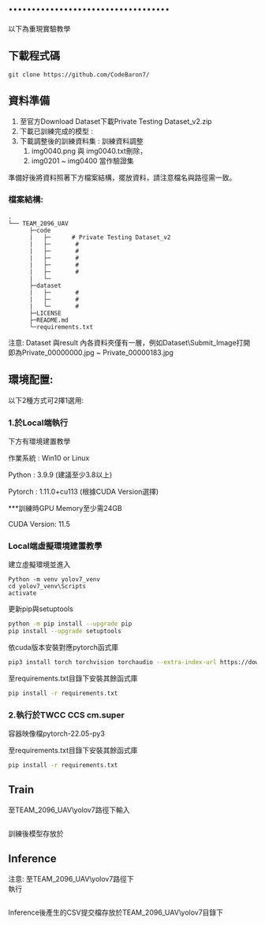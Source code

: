 # ...................................

以下為重現實驗教學

## 下載程式碼
```
git clone https://github.com/CodeBaron7/
```

## 資料準備

1. 至官方Download Dataset下載Private Testing Dataset_v2.zip
2. 下載已訓練完成的模型 : 
3. 下載調整後的訓練資料集 : 
      訓練資料調整
      1. img0040.png 與 img0040.txt刪除，
      2. img0201 ~ img0400 當作驗證集

準備好後將資料照著下方檔案結構，擺放資料，請注意檔名與路徑需一致。
### 檔案結構:
```
.
└── TEAM_2096_UAV
      ├─code
      |   ├─      # Private Testing Dataset_v2
      |   ├─       # 
      |   ├─       #
      |   ├─       #
      |   ├─       #
      |   ├─       #
      |   └─ 
      ├─dataset
      |   ├─       #
      |   ├─       #
      |   └─       #      
      ├─LICENSE
      ├─README.md         
      └─requirements.txt
```
注意: Dataset 與result 內各資料夾僅有一層，例如Dataset\Submit_Image打開即為Private_00000000.jpg ~ Private_00000183.jpg

## 環境配置:

   以下2種方式可2擇1選用:

### 1.於Local端執行
   下方有環境建置教學
   
   作業系統 : Win10 or Linux
   
   Python : 3.9.9         (建議至少3.8以上)
   
   Pytorch : 1.11.0+cu113 (根據CUDA Version選擇)
   
   ***訓練時GPU Memory至少需24GB
   
   CUDA Version: 11.5

### Local端虛擬環境建置教學
   建立虛擬環境並進入
```
Python -m venv yolov7_venv
cd yolov7_venv\Scripts
activate
```
   更新pip與setuptools
```sh
python -m pip install --upgrade pip
pip install --upgrade setuptools
```
   依cuda版本安裝對應pytorch函式庫
```sh
pip3 install torch torchvision torchaudio --extra-index-url https://download.pytorch.org/whl/cu113
```
   至requirements.txt目錄下安裝其餘函式庫
```sh
pip install -r requirements.txt
```

### 2.執行於TWCC CCS cm.super
      
   容器映像檔pytorch-22.05-py3
  
   至requirements.txt目錄下安裝其餘函式庫
```sh
pip install -r requirements.txt
```

## Train
   至TEAM_2096_UAV\yolov7路徑下輸入  
```sh

```
   訓練後模型存放於

## Inference
注意:
   至TEAM_2096_UAV\yolov7路徑下  
   執行
```sh

```
Inference後產生的CSV提交檔存放於TEAM_2096_UAV\yolov7目錄下
